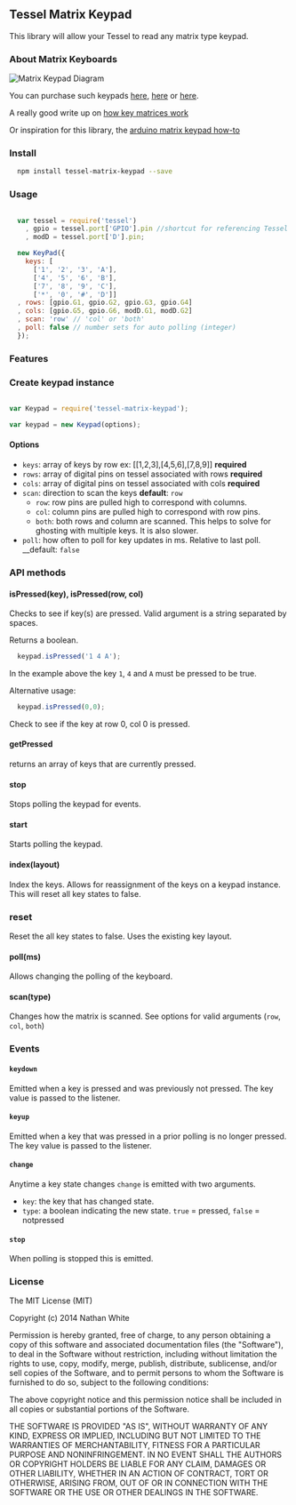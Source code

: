 
## Tessel Matrix Keypad

This library will allow your Tessel to read any matrix type keypad.

### About Matrix Keyboards

![Matrix Keypad Diagram](http://s2.electrodragon.com/wp-content/uploads/2012/01/keypad_diagram.jpg)

You can purchase such keypads [here](http://www.electrodragon.com/product/4x4-matrix-16-key-membrane-switch-keypad-keyboard-new-for-arduinoavrpicarm/#prettyPhoto), [here](http://www.amazon.com/Universial-Switch-Keypad-Keyboard-Arduino/dp/B008A30NW4) or [here](http://www.vetco.net/catalog/product_info.php?products_id=14280&gclid=CK3bvoev9MECFXELMgodEncA1w).

A really good write up on [how key matrices work](http://pcbheaven.com/wikipages/How_Key_Matrices_Works/)

Or inspiration for this library, the [arduino matrix keypad how-to](http://playground.arduino.cc/Main/KeypadTutorial)

### Install

```bash
  npm install tessel-matrix-keypad --save
```

### Usage

```js

  var tessel = require('tessel')
    , gpio = tessel.port['GPIO'].pin //shortcut for referencing Tessel pins
    , modD = tessel.port['D'].pin;

  new KeyPad({
    keys: [
      ['1', '2', '3', 'A'],
      ['4', '5', '6', 'B'],
      ['7', '8', '9', 'C'],
      ['*', '0', '#', 'D']]
  , rows: [gpio.G1, gpio.G2, gpio.G3, gpio.G4]
  , cols: [gpio.G5, gpio.G6, modD.G1, modD.G2]
  , scan: 'row' // 'col' or 'both'
  , poll: false // number sets for auto polling (integer)
  });

```

### Features


### Create keypad instance

```js

var Keypad = require('tessel-matrix-keypad');

var keypad = new Keypad(options);

```

#### Options

* `keys`:  array of keys by row ex: [[1,2,3],[4,5,6],[7,8,9]] __required__
* `rows`:  array of digital pins on tessel associated with rows __required__
* `cols`:  array of digital pins on tessel associated with cols __required__
* `scan`:  direction to scan the keys __default__: `row`
  * `row`: row pins are pulled high to correspond with columns.
  * `col`: column pins are pulled high to correspond with row pins.
  * `both`: both rows and column are scanned. This helps to solve for ghosting with multiple keys. It is also slower.
* `poll`: how often to poll for key updates in ms. Relative to last poll. __default: `false`


### API methods

#### isPressed(key), isPressed(row, col)

Checks to see if key(s) are pressed. Valid argument is a string separated by spaces.

Returns a boolean.

```js
  keypad.isPressed('1 4 A');
```

In the example above the key `1`, `4` and `A` must be pressed to be true.

Alternative usage:

```js
  keypad.isPressed(0,0);
```

Check to see if the key at row 0, col 0 is pressed.

#### getPressed

returns an array of keys that are currently pressed.

#### stop

Stops polling the keypad for events.

#### start

Starts polling the keypad.

#### index(layout)

Index the keys. Allows for reassignment of the keys on a keypad instance. This will reset all key states to false.

### reset

Reset the all key states to false. Uses the existing key layout.

#### poll(ms)

Allows changing the polling of the keyboard.

#### scan(type)

Changes how the matrix is scanned. See options for valid arguments (`row`, `col`, `both`)


### Events

#### `keydown`

Emitted when a key is pressed and was previously not pressed. The key value is passed to the listener.

#### `keyup`

Emitted when a key that was pressed in a prior polling is no longer pressed. The key value is passed to the listener.

#### `change`

Anytime a key state changes `change` is emitted with two arguments.

* `key`: the key that has changed state.
* `type`: a boolean indicating the new state. `true` = pressed, `false` = notpressed

#### `stop`

When polling is stopped this is emitted.


### License

The MIT License (MIT)

Copyright (c) 2014 Nathan White

Permission is hereby granted, free of charge, to any person obtaining a copy
of this software and associated documentation files (the "Software"), to deal
in the Software without restriction, including without limitation the rights
to use, copy, modify, merge, publish, distribute, sublicense, and/or sell
copies of the Software, and to permit persons to whom the Software is
furnished to do so, subject to the following conditions:

The above copyright notice and this permission notice shall be included in all
copies or substantial portions of the Software.

THE SOFTWARE IS PROVIDED "AS IS", WITHOUT WARRANTY OF ANY KIND, EXPRESS OR
IMPLIED, INCLUDING BUT NOT LIMITED TO THE WARRANTIES OF MERCHANTABILITY,
FITNESS FOR A PARTICULAR PURPOSE AND NONINFRINGEMENT. IN NO EVENT SHALL THE
AUTHORS OR COPYRIGHT HOLDERS BE LIABLE FOR ANY CLAIM, DAMAGES OR OTHER
LIABILITY, WHETHER IN AN ACTION OF CONTRACT, TORT OR OTHERWISE, ARISING FROM,
OUT OF OR IN CONNECTION WITH THE SOFTWARE OR THE USE OR OTHER DEALINGS IN THE
SOFTWARE.
